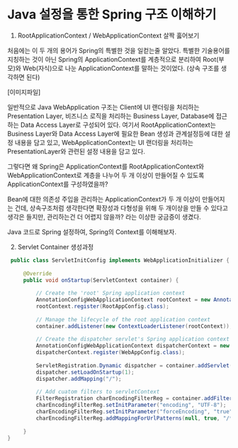 
# Java 설정을 통한 Spring 구조 이해하기


1. RootApplicationContext / WebApplicationContext 살짝 훓어보기
 
  처음에는 이 두 개의 용어가 Spring의 특별한 것을 일컫는줄 알았다. 특별한 기술용어를 지칭하는 것이 아닌 Spring의 ApplicationContext를
 계층적으로 분리하여 Root(부모)와 Web(자식)으로 나눈 ApplicationContext를 말하는 것이었다. (상속 구조를 생각하면 된다)

[이미지파일]

 
 일반적으로 Java WebApplication 구조는 Client에 UI 랜더링을 처리하는 Presentation Layer, 비즈니스 로직을 처리하는 Business Layer, Database에 접근하는 Data Access Layer로 구성되어 있다. 
 여기서 RootApplicationContext는 Business Layer와 Data Access Layer에 필요한 Bean 생성과 관계설정등에 대한 설정 내용을 담고 있고,
 WebApplicationContext는 UI 랜더링을 처리하는 PresentationLayer와 관련된 설정 내용을 담고 있다. 
 
 그렇다면 왜 Spring은 ApplicationContext를 RootApplicationContext와 WebApplicationContext로 계층을 나누어 두 개 이상이 만들어질 수 있도록  ApplicationContext를 구성하였을까?
  
 Bean에 대한 의존성 주입을 관리하는 ApplicationContext가 두 개 이상이 만들어지는 건데, 상속구조처럼 생각한다면 확장성과
 다형성을 위해 두 개이상을 만들 수 있다고 생각은 들지만, 관리하는건 더 어렵지 않을까? 라는 이상한 궁금증이 생겼다.
 
 Java 코드로 Spring 설정하여, Spring의 Context를 이해해보자. 
 
 
 2. Servlet Container 생성과정
  
~~~JAVA
 public class ServletInitConfig implements WebApplicationInitializer {
 
     @Override
     public void onStartup(ServletContext container) {
 
         // Create the 'root' Spring application context
         AnnotationConfigWebApplicationContext rootContext = new AnnotationConfigWebApplicationContext();
         rootContext.register(RootAppConfig.class);
 
         // Manage the lifecycle of the root application context
         container.addListener(new ContextLoaderListener(rootContext));
 
         // Create the dispatcher servlet's Spring application context
         AnnotationConfigWebApplicationContext dispatcherContext = new AnnotationConfigWebApplicationContext();
         dispatcherContext.register(WebAppConfig.class);
 
         ServletRegistration.Dynamic dispatcher = container.addServlet("dispatcher", new DispatcherServlet(dispatcherContext));
         dispatcher.setLoadOnStartup(1);
         dispatcher.addMapping("/");
 
         // Add cuatom filters to servletContext
         FilterRegistration charEncodingFilterReg = container.addFilter("CharacterEncodingFilter", CharacterEncodingFilter.class);
         charEncodingFilterReg.setInitParameter("encoding", "UTF-8");
         charEncodingFilterReg.setInitParameter("forceEncoding", "true");
         charEncodingFilterReg.addMappingForUrlPatterns(null, true, "/*");
 
     }
}
 ~~~

 

 

 

